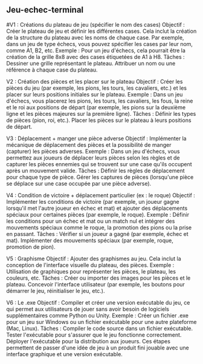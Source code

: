 ## Jeu-echec-terminal
#V1 : Créations du plateau de jeu (spécifier le nom des cases)
Objectif : Créer le plateau de jeu et définir les différentes cases. Cela inclut la création de la structure du plateau avec les noms de chaque case. Par exemple, dans un jeu de type échecs, vous pouvez spécifier les cases par leur nom, comme A1, B2, etc.
Exemple : Pour un jeu d'échecs, cela pourrait être la création de la grille 8x8 avec des cases étiquetées de A1 à H8.
Tâches :
Dessiner une grille représentant le plateau.
Attribuer un nom ou une référence à chaque case du plateau.



V2 : Création des pièces et les placer sur le plateau
Objectif : Créer les pièces du jeu (par exemple, les pions, les tours, les cavaliers, etc.) et les placer sur leurs positions initiales sur le plateau.
Exemple : Dans un jeu d'échecs, vous placerez les pions, les tours, les cavaliers, les fous, la reine et le roi aux positions de départ (par exemple, les pions sur la deuxième ligne et les pièces majeures sur la première ligne).
Tâches :
Définir les types de pièces (pion, roi, etc.).
Placer les pièces sur le plateau à leurs positions de départ.



V3 : Déplacement + manger une pièce adverse
Objectif : Implémenter la mécanique de déplacement des pièces et la possibilité de manger (capturer) les pièces adverses.
Exemple : Dans un jeu d'échecs, vous permettez aux joueurs de déplacer leurs pièces selon les règles et de capturer les pièces ennemies qui se trouvent sur une case qu'ils occupent après un mouvement valide.
Tâches :
Définir les règles de déplacement pour chaque type de pièce.
Gérer les captures de pièces (lorsqu'une pièce se déplace sur une case occupée par une pièce adverse).




V4 : Condition de victoire + déplacement particulier (ex : le roque)
Objectif : Implémenter les conditions de victoire (par exemple, un joueur gagne lorsqu'il met l'autre joueur en échec et mat) et ajouter des déplacements spéciaux pour certaines pièces (par exemple, le roque).
Exemple : Définir les conditions pour un échec et mat ou un match nul et intégrer des mouvements spéciaux comme le roque, la promotion des pions ou la prise en passant.
Tâches :
Vérifier si un joueur a gagné (par exemple, échec et mat).
Implémenter des mouvements spéciaux (par exemple, roque, promotion de pion).



V5 : Graphisme
Objectif : Ajouter des graphismes au jeu. Cela inclut la conception de l'interface visuelle du plateau, des pièces.
Exemple : Utilisation de graphiques pour représenter les pièces, le plateau, les couleurs, etc.
Tâches :
Créer ou importer des images pour les pièces et le plateau.
Concevoir l'interface utilisateur (par exemple, les boutons pour démarrer le jeu, réinitialiser le jeu, etc.).



V6 : Le .exe
Objectif : Compiler et créer une version exécutable du jeu, ce qui permet aux utilisateurs de jouer sans avoir besoin de logiciels supplémentaires comme Python ou Unity.
Exemple : Créer un fichier .exe pour un jeu sur Windows ou un fichier exécutable pour une autre plateforme (Mac, Linux).
Tâches :
Compiler le code source dans un fichier exécutable.
Tester l'exécutable pour s'assurer que le jeu fonctionne correctement.
Déployer l'exécutable pour la distribution aux joueurs.
Ces étapes permettent de passer d'une idée de jeu à un produit fini jouable avec une interface graphique et une version exécutable.
